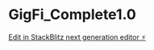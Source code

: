 # GigFi_Complete1.0

[Edit in StackBlitz next generation editor ⚡️](https://stackblitz.com/~/github.com/Bthebest89/GigFi_Complete1.0)